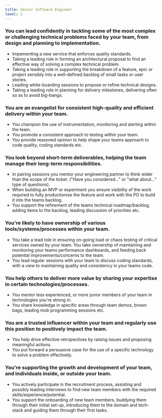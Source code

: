 ```yaml
---
title: Senior Software Engineer
level: 3
---
```


### You can lead confidently in tackling some of the most complex or challenging technical problems faced by your team, from design and planning to implementation.

- Impementing a new service that enforces quality standards.
- Taking a leading role in forming an architectural proposal to find an effective way of solving a complex technical problem.
- Taking a leading role in supporting the breakdown of a feature, epic or project sensibly into a well-defined backlog of small tasks or user stories.
- Leading white-boarding sessions to propose or refine technical designs.
- Taking a leading role in planning for delivery milestones, delivering often so as to avoid big-bangs.

### You are an evangelist for consistent high-quality and efficient delivery within your team.

- You champion the use of instrumentation, monitoring and alerting within the team.
- You promote a consistent approach to testing within your team.
- You provide reasoned opinion to help shape your teams approach to code quality, coding standards etc.

### You look beyond short-term deliverables, helping the team manage their long-term responsibilities.

- In pairing sessions you mentor your engineering partner to think wider than the scope of the ticket. ("Have you considered..." or "what about..." type of questions).
- When building an MVP or experiment you ensure visibility of the work required to fully productionise the feature and work with the PO to build it into the teams backlog.
- You support the refinement of the teams technical roadmap/backlog, adding items to the backlog, leading discussion of priorities etc.

### You're likely to have ownership of various tools/systems/processes within your team.

- You take a lead role in ensuring on-going load or chaos testing of critical services owned by your team.
  You take ownership of maintaining and monitoring your teams performance dashboards, and feeding back potential improvements/concerns to the team.
- You lead regular sessions with your team to discuss coding standards, with a view to maintaining quality and consistency in your teams code.

### You help others to deliver more value by sharing your expertise in certain technologies/processes.

- You mentor less experienced, or more junior members of your team in technologies you're strong in.
- You share knowledge in specific areas through team demos, brown bags, leading mob programming sessions etc.

### You are a trusted influencer within your team and regularly use this position to positively impact the team.

- You help drive effective retropectives by raising issues and proposing meaningful actions.
- You put forward a persuasive case for the use of a specific technology to solve a problem effectively.

### You're supporting the growth and development of your team, and individuals inside, or outside your team.

- You actively participate in the recruitment process, assisting and possibly leading interviews to find new team members with the required skills/experience/potential.
- You support the onboarding of new team members, buddying them through their initial set-up, introducing them to the domain and tech-stack and guiding them through their first tasks.
